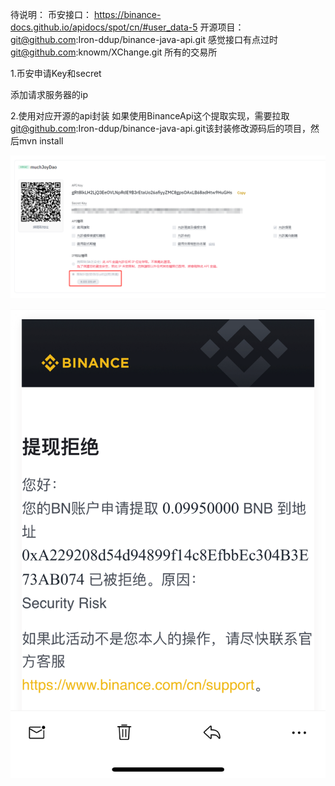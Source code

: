 待说明：
币安接口：
https://binance-docs.github.io/apidocs/spot/cn/#user_data-5
开源项目：
    git@github.com:Iron-ddup/binance-java-api.git 感觉接口有点过时
    git@github.com:knowm/XChange.git 所有的交易所



1.币安申请Key和secret

添加请求服务器的ip

2.使用对应开源的api封装
如果使用BinanceApi这个提取实现，需要拉取 git@github.com:Iron-ddup/binance-java-api.git该封装修改源码后的项目，然后mvn install





![Image text](https://github.com/MuchJoyDao/Exchange-api/blob/master/src/main/picture-resource/b1.png)

![Image text](https://github.com/MuchJoyDao/Exchange-api/blob/master/src/main/picture-resource/b2.png)





